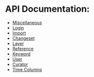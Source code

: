 # API Documentation:

- [Miscellaneous](miscellaneous.md)
- [Login](login.md)
- [Import](import.md)
- [Changeset](changeset.md)
- [Layer](layer.md)
- [Reference](reference.md)
- [Keyword](keyword.md)
- [User](user.md)
- [Curator](curator.md)
- [Time Columns](time_columns.md)
<!-- - [Element](element.md) -->
<!-- - [Dynamic Attribute](dynamic_attribute.md) -->
<!-- - [Notification](notification.md) -->
